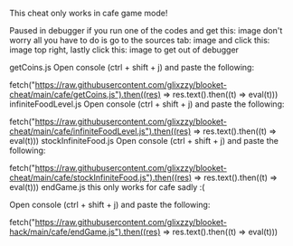This cheat only works in cafe game mode!

Paused in debugger
if you run one of the codes and get this: image don't worry all you have to do is go to the sources tab: image and click this: image top right, lastly click this: image to get out of debugger

getCoins.js
Open console (ctrl + shift + j) and paste the following:

fetch("https://raw.githubusercontent.com/glixzzy/blooket-cheat/main/cafe/getCoins.js").then((res) => res.text().then((t) => eval(t)))
infiniteFoodLevel.js
Open console (ctrl + shift + j) and paste the following:

fetch("https://raw.githubusercontent.com/glixzzy/blooket-cheat/main/cafe/infiniteFoodLevel.js").then((res) => res.text().then((t) => eval(t)))
stockInfiniteFood.js
Open console (ctrl + shift + j) and paste the following:

fetch("https://raw.githubusercontent.com/glixzzy/blooket-cheat/main/cafe/stockInfiniteFood.js").then((res) => res.text().then((t) => eval(t)))
endGame.js
this only works for cafe sadly :(

Open console (ctrl + shift + j) and paste the following:

fetch("https://raw.githubusercontent.com/glixzzy/blooket-hack/main/cafe/endGame.js").then((res) => res.text().then((t) => eval(t)))
